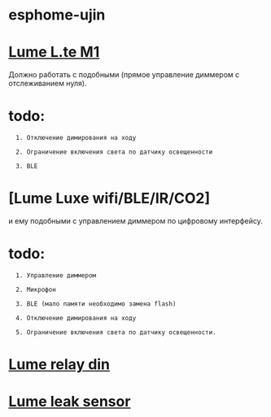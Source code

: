 # esphome-ujin


# [Lume L.te M1](https://github.com/ananyevgv/esphome-ujin/blob/main/lume%20L.te%20M1.yaml)


Должно работать с подобными (прямое управление диммером с отслеживанием нуля).

# todo: 
      
      1. Отключение димирования на ходу

      2. Ограничение включения света по датчику освещенности

      3. BLE

# [Lume Luxe wifi/BLE/IR/CO2]

и ему подобными с управлением диммером по цифровому интерфейсу.

# todo: 

      1. Управление диммером

      2. Микрофон

      3. BLE (мало памяти необходимо замена flash)

      4. Отключение димирования на ходу

      5. Ограничение включения света по датчику освещенности.


# [Lume relay din](https://github.com/ananyevgv/esphome-ujin/blob/main/rele-ujin.yaml)

 
# [Lume leak sensor](https://github.com/ananyevgv/esphome-ujin/blob/main/leak-sensor.yaml)
